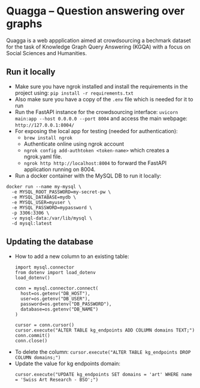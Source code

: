 # Quagga – Question answering over graphs
Quagga is a web appplication aimed at crowdsourcing a bechmark dataset for the task of Knowledge Graph Query Answering (KGQA) with a focus on Social Sciences and Humanities.


## Run it locally
- Make sure you have ngrok installed and install the requirements in the project using: `pip install -r requirements.txt`
- Also make sure you have a copy of the `.env` file which is needed for it to run
- Run the FastAPI instance for the crowdsourcing interface: `uvicorn main:app --host 0.0.0.0 --port 8004` and access the main webpage: `http://127.0.0.1:8004/`
- For exposing the local app for testing (needed for authentication):
  - `brew install ngrok`
  - Authenticate online using ngrok account
  - `ngrok config add-authtoken <token-name>` which creates a ngrok.yaml file.
  - `ngrok http http://localhost:8004` to forward the FastAPI application running on 8004.
- Run a docker container with the MySQL DB to run it locally:
```
docker run --name my-mysql \
  -e MYSQL_ROOT_PASSWORD=my-secret-pw \
  -e MYSQL_DATABASE=mydb \
  -e MYSQL_USER=myuser \
  -e MYSQL_PASSWORD=mypassword \
  -p 3306:3306 \
  -v mysql-data:/var/lib/mysql \
  -d mysql:latest
```

## Updating the database
- How to add a new column to an existing table:
  ```
  import mysql.connector
  from dotenv import load_dotenv
  load_dotenv()

  conn = mysql.connector.connect(
    host=os.getenv("DB_HOST"),
    user=os.getenv("DB_USER"),
    password=os.getenv("DB_PASSWORD"),
    database=os.getenv("DB_NAME")
  )

  cursor = conn.cursor()
  cursor.execute("ALTER TABLE kg_endpoints ADD COLUMN domains TEXT;")
  conn.commit()
  conn.close()
  ```
- To delete the column: `cursor.execute("ALTER TABLE kg_endpoints DROP COLUMN domains;")`
- Update the value for kg endpoints domain: 
  ```
  cursor.execute("UPDATE kg_endpoints SET domains = 'art' WHERE name = 'Swiss Art Research - BSO';")
  ```
